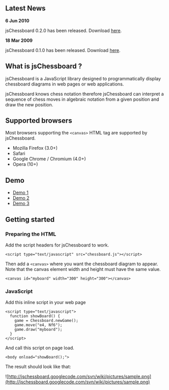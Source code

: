 ## Latest News ##

**6 Jun 2010**

jsChessboard 0.2.0 has been released. Download [here](http://jschessboard.googlecode.com/files/jsChessboard-0.2.0.zip).

**18 Mar 2009**

jsChessboard 0.1.0 has been released. Download [here](http://jschessboard.googlecode.com/files/jsChessboard-0.1.0.zip).

## What is jsChessboard ? ##

jsChessboard is a JavaScript library designed to programmatically display chessboard diagrams in web pages or web applications.

jsChessboard knows chess notation therefore jsChessboard can interpret a sequence of chess moves in algebraic notation from a given position and draw the new position.

## Supported browsers ##
Most browsers supporting the `<canvas>` HTML tag are supported by jsChessboard.

  * Mozilla Firefox (3.0+)
  * Safari
  * Google Chrome / Chromium (4.0+)
  * Opera (10+)

## Demo ##

  * [Demo 1](http://jschessboard.googlecode.com/svn/trunk/examples/operagame.html)
  * [Demo 2](http://jschessboard.googlecode.com/svn/trunk/examples/checkmate.html)
  * [Demo 3](http://jschessboard.googlecode.com/svn/trunk/examples/fen.html)

## Getting started ##

### Preparing the HTML ###
Add the script headers for jsChessboard to work.

```
<script type="text/javascript" src="chessboard.js"></script>
```

Then add a `<canvas>` where you want the chessboard diagram to appear. Note that the canvas element width and height must have the same value.

```
<canvas id="myboard" width="300" height="300"></canvas>
```

### JavaScript ###

Add this inline script in your web page

```
<script type="text/javascript"> 
  function showBoard() {
    game = Chessboard.newGame();
    game.move("e4, Nf6");
    game.draw("myboard");
  }
</script> 
```

And call this script on page load.

```
<body onload="showBoard();">
```

The result should look like that:

![http://jschessboard.googlecode.com/svn/wiki/pictures/sample.png](http://jschessboard.googlecode.com/svn/wiki/pictures/sample.png)